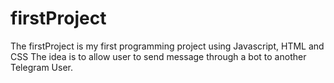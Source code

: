 # firstProject
The firstProject is my first programming project using Javascript, HTML and CSS
The idea is to allow user to send message through a bot to another Telegram User.
